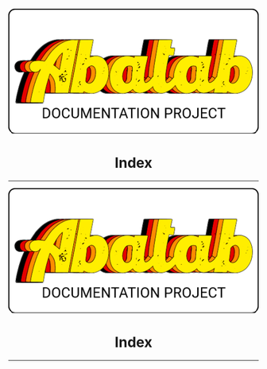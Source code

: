 <!-- This documentation is incomplete. -->

<div align="center">

![](_attachments/AbatabDocumentationProjectLogo.png)
	<h1>
		Index
	</h1>
</div>

***

<div align="center">

![](_attachments/AbatabDocumentationProjectLogo.png)
	<h1>
		Index
	</h1>
</div>

***

  
  